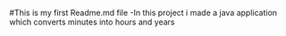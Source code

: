 #This is my first Readme.md file
-In this project i made a java application which converts minutes into hours and years
